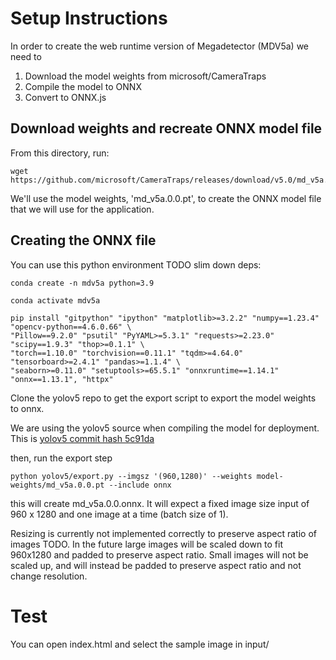 # Setup Instructions

In order to create the web runtime version of Megadetector (MDV5a) we need to

1. Download the model weights from microsoft/CameraTraps
2. Compile the model to ONNX
3. Convert to ONNX.js


## Download weights and recreate ONNX model file

From this directory, run:
```
wget https://github.com/microsoft/CameraTraps/releases/download/v5.0/md_v5a.0.0.pt
```

We'll use the model weights, 'md_v5a.0.0.pt', to create the ONNX model file that we will use for the application. 

## Creating the ONNX file

You can use this python environment TODO slim down deps:

`conda create -n mdv5a python=3.9`

```
conda activate mdv5a

pip install "gitpython" "ipython" "matplotlib>=3.2.2" "numpy==1.23.4" "opencv-python==4.6.0.66" \
"Pillow==9.2.0" "psutil" "PyYAML>=5.3.1" "requests>=2.23.0" "scipy==1.9.3" "thop>=0.1.1" \
"torch==1.10.0" "torchvision==0.11.1" "tqdm>=4.64.0" "tensorboard>=2.4.1" "pandas>=1.1.4" \
"seaborn>=0.11.0" "setuptools>=65.5.1" "onnxruntime==1.14.1" "onnx==1.13.1", "httpx"
```

Clone the yolov5 repo to get the export script to export the model weights to onnx.

We are using the yolov5 source when compiling the model for deployment. This is [yolov5 commit hash 5c91da](https://github.com/ultralytics/yolov5/tree/5c91daeaecaeca709b8b6d13bd571d068fdbd003)


then, run the export step

```
python yolov5/export.py --imgsz '(960,1280)' --weights model-weights/md_v5a.0.0.pt --include onnx
```

this will create md_v5a.0.0.onnx. It will expect a fixed image size input of 960 x 1280 and one image at a time (batch size of 1). 

Resizing is currently not implemented correctly to preserve aspect ratio of images TODO. In the future large images will be scaled down to fit 960x1280 and padded to preserve aspect ratio. Small images will not be scaled up, and will instead be padded to preserve aspect ratio and not change resolution.

# Test
You can open index.html and select the sample image in input/

